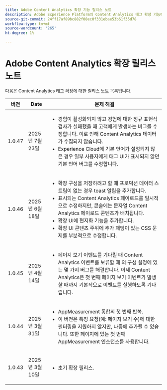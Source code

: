 ```yaml
---
title: Adobe Content Analytics 확장 기능 릴리스 노트
description: Adobe Experience Platform의 Content Analytics 태그 확장 기능에 대한 최신 릴리스 정보입니다.
source-git-commit: 24ff17af89bc882f08ec0f331ebae53b61f35d78
workflow-type: tm+mt
source-wordcount: '265'
ht-degree: 1%

---
```


# Adobe Content Analytics 확장 릴리스 노트

다음은 Content Analytics 태그 확장에 대한 릴리스 노트 목록입니다.

| 버전 | Date | 문제 해결 |
|---|---|---|
| <p>1.0.47</p> | <p>2025년 7월 23일</p> | <ul><li>경험이 활성화되지 않고 경험에 대한 정규 표현식 검사가 실패했을 때 고객에게 발생하는 버그를 수정합니다. 이로 인해 Content Analytics 데이터가 수집되지 않습니다.</li><li>Experience Cloud에 기본 언어가 설정되지 않은 경우 일부 사용자에게 태그 UI가 표시되지 않던 기본 언어 버그를 수정합니다.</li></ul> |
| <p>1.0.46</p> | <p>2025년 6월 18일</p> | <ul><li>확장 구성을 저장하려고 할 때 프로덕션 데이터 스트림이 없는 경우 toast 알림을 추가합니다.</li><li>표시되는 Content Analytics 페이로드를 일시적으로 수정하지만, 콘솔에는 문자열 Content Analytics 페이로드 콘텐츠가 배치됩니다.</li><li>확장 UI에 현지화 기능을 추가합니다.</li><li>확장 UI 콘텐츠 주위에 추가 패딩이 있는 CSS 문제를 부분적으로 수정합니다.</li></ul> |
| <p>1.0.45</p> | <p>2025년 4월 14일</p> | <ul><li>페이지 보기 이벤트를 기다릴 때 Content Analytics 이벤트를 보류할 때 의 구성 설정에 있는 몇 가지 버그를 해결합니다. 이제 Content Analytics은 첫 번째 페이지 보기 이벤트가 발생할 때까지 기본적으로 이벤트를 실행하도록 기다립니다.</li></ul> |
| <p>1.0.44</p> | <p>2025년 3월 31일</p> | <ul><li>AppMeasurement 통합의 첫 번째 반복.</li><li>이 버전은 특정 요청(예: 페이지 보기 수)에 대한 필터링을 지원하지 않지만, 나중에 추가될 수 있습니다.  또한 페이지에 있는 첫 번째 AppMeasurement 인스턴스를 사용합니다.</li></ul> |
| <p>1.0.43</p> | <p>2025년 3월 10일</p> | <ul><li>초기 확장 릴리스.</li></ul> |

